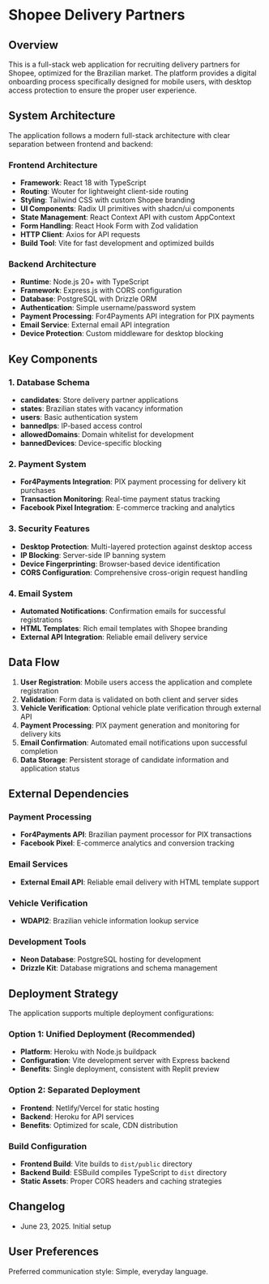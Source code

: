 # Shopee Delivery Partners

## Overview

This is a full-stack web application for recruiting delivery partners for Shopee, optimized for the Brazilian market. The platform provides a digital onboarding process specifically designed for mobile users, with desktop access protection to ensure the proper user experience.

## System Architecture

The application follows a modern full-stack architecture with clear separation between frontend and backend:

### Frontend Architecture
- **Framework**: React 18 with TypeScript
- **Routing**: Wouter for lightweight client-side routing
- **Styling**: Tailwind CSS with custom Shopee branding
- **UI Components**: Radix UI primitives with shadcn/ui components
- **State Management**: React Context API with custom AppContext
- **Form Handling**: React Hook Form with Zod validation
- **HTTP Client**: Axios for API requests
- **Build Tool**: Vite for fast development and optimized builds

### Backend Architecture
- **Runtime**: Node.js 20+ with TypeScript
- **Framework**: Express.js with CORS configuration
- **Database**: PostgreSQL with Drizzle ORM
- **Authentication**: Simple username/password system
- **Payment Processing**: For4Payments API integration for PIX payments
- **Email Service**: External email API integration
- **Device Protection**: Custom middleware for desktop blocking

## Key Components

### 1. Database Schema
- **candidates**: Store delivery partner applications
- **states**: Brazilian states with vacancy information
- **users**: Basic authentication system
- **bannedIps**: IP-based access control
- **allowedDomains**: Domain whitelist for development
- **bannedDevices**: Device-specific blocking

### 2. Payment System
- **For4Payments Integration**: PIX payment processing for delivery kit purchases
- **Transaction Monitoring**: Real-time payment status tracking
- **Facebook Pixel Integration**: E-commerce tracking and analytics

### 3. Security Features
- **Desktop Protection**: Multi-layered protection against desktop access
- **IP Blocking**: Server-side IP banning system
- **Device Fingerprinting**: Browser-based device identification
- **CORS Configuration**: Comprehensive cross-origin request handling

### 4. Email System
- **Automated Notifications**: Confirmation emails for successful registrations
- **HTML Templates**: Rich email templates with Shopee branding
- **External API Integration**: Reliable email delivery service

## Data Flow

1. **User Registration**: Mobile users access the application and complete registration
2. **Validation**: Form data is validated on both client and server sides
3. **Vehicle Verification**: Optional vehicle plate verification through external API
4. **Payment Processing**: PIX payment generation and monitoring for delivery kits
5. **Email Confirmation**: Automated email notifications upon successful completion
6. **Data Storage**: Persistent storage of candidate information and application status

## External Dependencies

### Payment Processing
- **For4Payments API**: Brazilian payment processor for PIX transactions
- **Facebook Pixel**: E-commerce analytics and conversion tracking

### Email Services
- **External Email API**: Reliable email delivery with HTML template support

### Vehicle Verification
- **WDAPI2**: Brazilian vehicle information lookup service

### Development Tools
- **Neon Database**: PostgreSQL hosting for development
- **Drizzle Kit**: Database migrations and schema management

## Deployment Strategy

The application supports multiple deployment configurations:

### Option 1: Unified Deployment (Recommended)
- **Platform**: Heroku with Node.js buildpack
- **Configuration**: Vite development server with Express backend
- **Benefits**: Single deployment, consistent with Replit preview

### Option 2: Separated Deployment
- **Frontend**: Netlify/Vercel for static hosting
- **Backend**: Heroku for API services
- **Benefits**: Optimized for scale, CDN distribution

### Build Configuration
- **Frontend Build**: Vite builds to `dist/public` directory
- **Backend Build**: ESBuild compiles TypeScript to `dist` directory
- **Static Assets**: Proper CORS headers and caching strategies

## Changelog
- June 23, 2025. Initial setup

## User Preferences

Preferred communication style: Simple, everyday language.